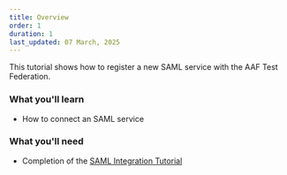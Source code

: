 ```yaml
---
title: Overview
order: 1
duration: 1
last_updated: 07 March, 2025
---
```


This tutorial shows how to register a new SAML service with the AAF Test Federation.

### What you'll learn

- How to connect an SAML service

### What you'll need

- Completion of the [SAML Integration Tutorial](/saml-integration/01-overview)
